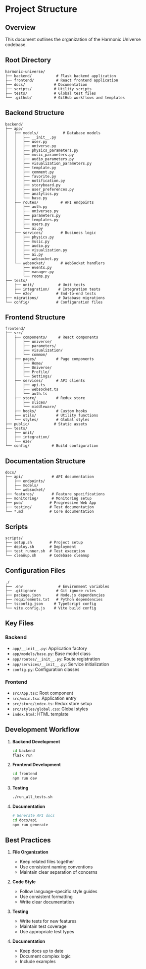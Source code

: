 # Project Structure

## Overview

This document outlines the organization of the Harmonic Universe codebase.

## Root Directory

```
harmonic-universe/
├── backend/           # Flask backend application
├── frontend/          # React frontend application
├── docs/             # Documentation
├── scripts/          # Utility scripts
├── tests/            # Global test files
└── .github/          # GitHub workflows and templates
```

## Backend Structure

```
backend/
├── app/
│   ├── models/           # Database models
│   │   ├── __init__.py
│   │   ├── user.py
│   │   ├── universe.py
│   │   ├── physics_parameters.py
│   │   ├── music_parameters.py
│   │   ├── audio_parameters.py
│   │   ├── visualization_parameters.py
│   │   ├── template.py
│   │   ├── comment.py
│   │   ├── favorite.py
│   │   ├── notification.py
│   │   ├── storyboard.py
│   │   ├── user_preferences.py
│   │   ├── analytics.py
│   │   └── base.py
│   ├── routes/          # API endpoints
│   │   ├── auth.py
│   │   ├── universes.py
│   │   ├── parameters.py
│   │   ├── templates.py
│   │   ├── users.py
│   │   └── ai.py
│   ├── services/        # Business logic
│   │   ├── physics.py
│   │   ├── music.py
│   │   ├── audio.py
│   │   ├── visualization.py
│   │   ├── ai.py
│   │   └── websocket.py
│   └── websocket/       # WebSocket handlers
│       ├── events.py
│       ├── manager.py
│       └── rooms.py
├── tests/
│   ├── unit/           # Unit tests
│   ├── integration/    # Integration tests
│   └── e2e/           # End-to-end tests
├── migrations/         # Database migrations
└── config/            # Configuration files
```

## Frontend Structure

```
frontend/
├── src/
│   ├── components/     # React components
│   │   ├── universe/
│   │   ├── parameters/
│   │   ├── visualization/
│   │   └── common/
│   ├── pages/         # Page components
│   │   ├── Home/
│   │   ├── Universe/
│   │   ├── Profile/
│   │   └── Settings/
│   ├── services/      # API clients
│   │   ├── api.ts
│   │   ├── websocket.ts
│   │   └── auth.ts
│   ├── store/         # Redux store
│   │   ├── slices/
│   │   └── middleware/
│   ├── hooks/         # Custom hooks
│   ├── utils/         # Utility functions
│   └── styles/        # Global styles
├── public/           # Static assets
├── tests/
│   ├── unit/
│   ├── integration/
│   └── e2e/
└── config/          # Build configuration
```

## Documentation Structure

```
docs/
├── api/             # API documentation
│   ├── endpoints/
│   ├── models/
│   └── websocket/
├── features/        # Feature specifications
├── monitoring/      # Monitoring setup
├── pwa/            # Progressive Web App
├── testing/        # Test documentation
└── *.md            # Core documentation
```

## Scripts

```
scripts/
├── setup.sh        # Project setup
├── deploy.sh       # Deployment
├── test_runner.sh  # Test execution
└── cleanup.sh      # Codebase cleanup
```

## Configuration Files

```
./
├── .env                # Environment variables
├── .gitignore         # Git ignore rules
├── package.json       # Node.js dependencies
├── requirements.txt   # Python dependencies
├── tsconfig.json     # TypeScript config
└── vite.config.js    # Vite build config
```

## Key Files

### Backend

- `app/__init__.py`: Application factory
- `app/models/base.py`: Base model class
- `app/routes/__init__.py`: Route registration
- `app/services/__init__.py`: Service initialization
- `config.py`: Configuration classes

### Frontend

- `src/App.tsx`: Root component
- `src/main.tsx`: Application entry
- `src/store/index.ts`: Redux store setup
- `src/styles/global.css`: Global styles
- `index.html`: HTML template

## Development Workflow

1. **Backend Development**

   ```bash
   cd backend
   flask run
   ```

2. **Frontend Development**

   ```bash
   cd frontend
   npm run dev
   ```

3. **Testing**

   ```bash
   ./run_all_tests.sh
   ```

4. **Documentation**
   ```bash
   # Generate API docs
   cd docs/api
   npm run generate
   ```

## Best Practices

1. **File Organization**

   - Keep related files together
   - Use consistent naming conventions
   - Maintain clear separation of concerns

2. **Code Style**

   - Follow language-specific style guides
   - Use consistent formatting
   - Write clear documentation

3. **Testing**

   - Write tests for new features
   - Maintain test coverage
   - Use appropriate test types

4. **Documentation**
   - Keep docs up to date
   - Document complex logic
   - Include examples
